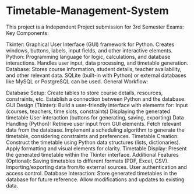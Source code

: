 # Timetable-Management-System
This project is a Independent Project submission for 3rd Semester Exams:
Key Components:

Tkinter:
Graphical User Interface (GUI) framework for Python.
Creates windows, buttons, labels, input fields, and other interactive elements.
Python:
Programming language for logic, calculations, and database interactions.
Handles user input, data processing, and timetable generation.
Database:
Stores course information, student details, teacher availability, and other relevant data.
SQLite (built-in with Python) or external databases like MySQL or PostgreSQL can be used.
General Workflow:

Database Setup:
Create tables to store course details, resources, constraints, etc.
Establish a connection between Python and the database.
GUI Design (Tkinter):
Build a user-friendly interface with elements for:
Input (courses, teachers, time slots, constraints)
Displaying the generated timetable
User interaction (buttons for generating, saving, exporting)
Data Handling (Python):
Retrieve user input from GUI elements.
Fetch relevant data from the database.
Implement a scheduling algorithm to generate the timetable, considering constraints and preferences.
Timetable Creation:
Construct the timetable using Python data structures (lists, dictionaries).
Apply formatting and visual elements for clarity.
Timetable Display:
Present the generated timetable within the Tkinter interface.
Additional Features (Optional):
Saving timetables to different formats (PDF, Excel, CSV).
Importing/exporting data from/to external sources.
User authentication and access control.
Database Interaction:
Store generated timetables in the database for future reference.
Allow modifications and updates to existing data.
